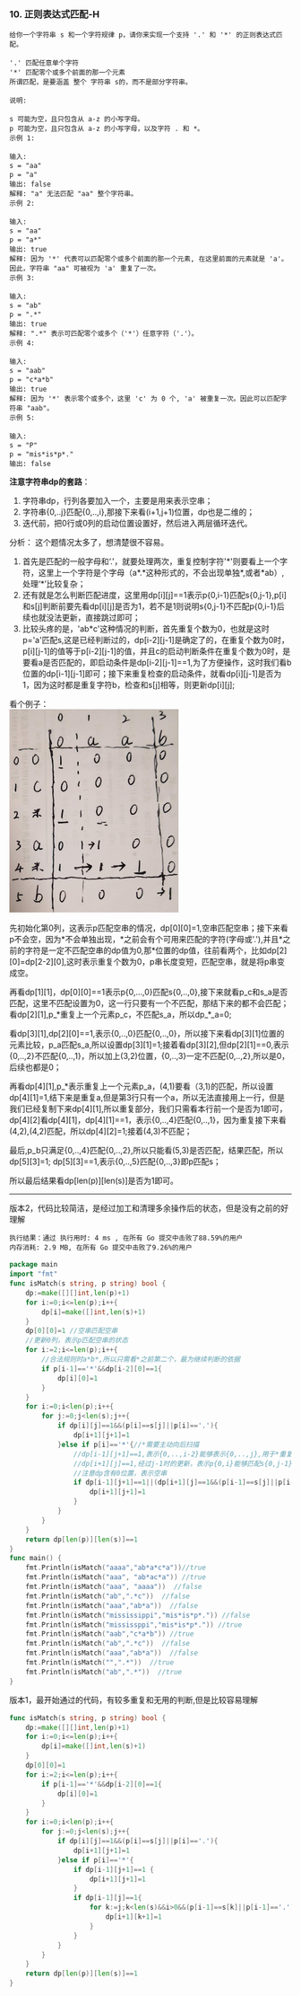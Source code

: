 ### 10. 正则表达式匹配-H

```
给你一个字符串 s 和一个字符规律 p，请你来实现一个支持 '.' 和 '*' 的正则表达式匹配。

'.' 匹配任意单个字符
'*' 匹配零个或多个前面的那一个元素
所谓匹配，是要涵盖 整个 字符串 s的，而不是部分字符串。

说明:

s 可能为空，且只包含从 a-z 的小写字母。
p 可能为空，且只包含从 a-z 的小写字母，以及字符 . 和 *。
示例 1:

输入:
s = "aa"
p = "a"
输出: false
解释: "a" 无法匹配 "aa" 整个字符串。
示例 2:

输入:
s = "aa"
p = "a*"
输出: true
解释: 因为 '*' 代表可以匹配零个或多个前面的那一个元素, 在这里前面的元素就是 'a'。因此，字符串 "aa" 可被视为 'a' 重复了一次。
示例 3:

输入:
s = "ab"
p = ".*"
输出: true
解释: ".*" 表示可匹配零个或多个（'*'）任意字符（'.'）。
示例 4:

输入:
s = "aab"
p = "c*a*b"
输出: true
解释: 因为 '*' 表示零个或多个，这里 'c' 为 0 个, 'a' 被重复一次。因此可以匹配字符串 "aab"。
示例 5:

输入:
s = "P"
p = "mis*is*p*."
输出: false

```

**注意字符串dp的套路**：  
1. 字符串dp，行列各要加入一个，主要是用来表示空串；
2. 字符串{0,..j}匹配{0,..,i},那接下来看(i+1,j+1)位置，dp也是二维的；
3. 迭代前，把0行或0列的启动位置设置好，然后进入两层循环迭代。


分析： 这个题情况太多了，想清楚很不容易。

1. 首先是匹配的一般字母和‘.'，就要处理两次，重复控制字符'\*'则要看上一个字符，这里上一个字符是个字母（a\*.\*这种形式的，不会出现单独\*,或者\*ab）,处理‘\*’比较复杂；
2. 还有就是怎么判断匹配进度，这里用dp[i][j]==1表示p{0,i-1}匹配s{0,j-1},p[i]和s[j]判断前要先看dp[i][j]是否为1，若不是1则说明s{0,j-1}不匹配p{0,i-1}后续也就没法更新，直接跳过即可；
3. 比较头疼的是，'ab\*c'这种情况的判断，首先重复个数为0，也就是这时p='a'匹配s,这是已经判断过的，dp[i-2][j-1]是确定了的，在重复个数为0时，p[i][j-1]的值等于p[i-2][j-1]的值，并且c的启动判断条件在重复个数为0时，是要看a是否匹配的，即启动条件是dp[i-2][j-1]==1,为了方便操作，这时我们看b位置的dp[i-1][j-1]即可；接下来重复检查的启动条件，就看dp[i][j-1]是否为1，因为这时都是重复字符b，检查和s[j]相等，则更新dp[i][j];

看个例子：   
![matchs](../../images/20190621.png)

先初始化第0列，这表示p匹配空串的情况，dp[0][0]=1,空串匹配空串；接下来看p不会空，因为\*不会单独出现，\*之前会有个可用来匹配的字符(字母或'.'),并且\*之前的字符是一定不匹配空串的dp值为0,那\*位置的dp值，往前看两个，比如dp[2][0]=dp[2-2][0],这时表示重复个数为0，p串长度变短，匹配空串，就是将p串变成空。     

再看dp[1][1]，dp[0][0]==1表示p{0,...,0}匹配s{0,..,0},接下来就看p_c和s_a是否匹配，这里不匹配设置为0，这一行只要有一个不匹配，那结下来的都不会匹配；   
看dp[2][1],p_\*重复上一个元素p_c，不匹配s_a，所以dp_\*_a=0;    
 
看dp[3][1],dp[2][0]==1,表示{0,..,0}匹配{0,..,0}，所以接下来看dp[3][1]位置的元素比较，p_a匹配s_a,所以设置dp[3][1]=1;接着看dp[3][2],但dp[2][1]==0,表示{0,..,2}不匹配{0,..,1}，所以加上(3,2)位置，{0,..,3}一定不匹配{0,..,2},所以是0，后续也都是0；    

再看dp[4][1],p_\*表示重复上一个元素p_a，(4,1)要看（3,1)的匹配，所以设置dp[4][1]=1,结下来是重复a,但是第3行只有一个a，所以无法直接用上一行，但是我们已经复制下来dp[4][1],所以重复部分，我们只需看本行前一个是否为1即可，dp[4][2]看dp[4][1]，dp[4][1]==1，表示{0,..,4}匹配{0,..,1}，因为重复接下来看(4,2),(4,2)匹配，所以dp[4][2]=1;接着(4,3)不匹配；    

最后,p_b只满足{0,..,4}匹配{0,..,2},所以只能看(5,3)是否匹配，结果匹配，所以dp[5][3]=1;
dp[5][3]==1,表示{0,..,5}匹配{0,..,3}即p匹配s；

所以最后结果看dp[len(p)][len(s)]是否为1即可。    

---
版本2，代码比较简洁，是经过加工和清理多余操作后的状态，但是没有之前的好理解

    执行结果：通过 执行用时: 4 ms , 在所有 Go 提交中击败了88.59%的用户   
    内存消耗: 2.9 MB, 在所有 Go 提交中击败了9.26%的用户
```go
package main
import "fmt"
func isMatch(s string, p string) bool {
	dp:=make([][]int,len(p)+1)
	for i:=0;i<=len(p);i++{
		dp[i]=make([]int,len(s)+1)
	}
	dp[0][0]=1 //空串匹配空串
	//更新0列，表示p匹配空串的状态
	for i:=2;i<=len(p);i++{
		//合法规则时a*b*,所以只需看*之前第二个，最为继续判断的依据
		if p[i-1]=='*'&&dp[i-2][0]==1{
			dp[i][0]=1
		}
	}
	for i:=0;i<len(p);i++{
		for j:=0;j<len(s);j++{
			if dp[i][j]==1&&(p[i]==s[j]||p[i]=='.'){
				dp[i+1][j+1]=1
			}else if p[i]=='*'{//*需要主动向后扫描
				//dp[i-1][j+1]==1,表示{0,..,i-2}能够表示{0,..,j},用于*重复之前元素0个
				//dp[i+1][j]==1,经过j-1时的更新，表示p{0,i}能够匹配s{0,j-1},所以接着看p{0.i}能否匹配s{0,j}
				//注意dp含有0位置，表示空串
				if dp[i-1][j+1]==1||(dp[i+1][j]==1&&(p[i-1]==s[j]||p[i-1]=='.')){
					dp[i+1][j+1]=1
				}
			}
		}
	}
	return dp[len(p)][len(s)]==1
}
func main() {
	fmt.Println(isMatch("aaaa","ab*a*c*a"))//true
	fmt.Println(isMatch("aaa", "ab*ac*a")) //true
	fmt.Println(isMatch("aaa", "aaaa"))  //false
	fmt.Println(isMatch("ab",".*c"))  //false
	fmt.Println(isMatch("aaa","ab*a"))  //false
	fmt.Println(isMatch("mississippi","mis*is*p*.")) //false
	fmt.Println(isMatch("mississppi","mis*is*p*.")) //true
	fmt.Println(isMatch("aab","c*a*b")) //true
	fmt.Println(isMatch("ab",".*c"))  //false
	fmt.Println(isMatch("aaa","ab*a"))  //false
	fmt.Println(isMatch("",".*"))  //true
	fmt.Println(isMatch("ab",".*"))  //true
}
```

版本1，最开始通过的代码，有较多重复和无用的判断,但是比较容易理解
```go
func isMatch(s string, p string) bool {
	dp:=make([][]int,len(p)+1)
	for i:=0;i<=len(p);i++{
		dp[i]=make([]int,len(s)+1)
	}
	dp[0][0]=1
	for i:=2;i<=len(p);i++{
		if p[i-1]=='*'&&dp[i-2][0]==1{
			dp[i][0]=1
		}
	}
	for i:=0;i<len(p);i++{
		for j:=0;j<len(s);j++{
			if dp[i][j]==1&&(p[i]==s[j]||p[i]=='.'){
				dp[i+1][j+1]=1
			}else if p[i]=='*'{
				if dp[i-1][j+1]==1 {
					dp[i+1][j+1]=1
				}
				if dp[i-1][j]==1{
				    for k:=j;k<len(s)&&i>0&&(p[i-1]==s[k]||p[i-1]=='.');k++{
					    dp[i+1][k+1]=1
			    	}
				}
			}
		}
	}
	return dp[len(p)][len(s)]==1
}
```


